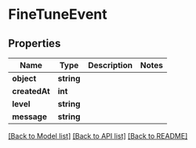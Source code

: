 # FineTuneEvent

## Properties
Name | Type | Description | Notes
------------ | ------------- | ------------- | -------------
**object** | **string** |  | 
**createdAt** | **int** |  | 
**level** | **string** |  | 
**message** | **string** |  | 

[[Back to Model list]](../README.md#documentation-for-models) [[Back to API list]](../README.md#documentation-for-api-endpoints) [[Back to README]](../README.md)


